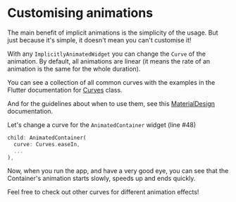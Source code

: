 # Customising animations

<!-- I was wondering if you were going to discuss Curves. You're one step 
ahead of me! Very important topic, glad to see it covered :) -->
The main benefit of implicit animations is the simplicity of the usage. But 
just because it's simple, it doesn't mean you can't customise it!

With any `ImplicitlyAnimatedWidget` you can change the `Curve` of the 
animation. By default, all animations are linear (it means the rate of an 
animation is the same for the whole duration).

You can see a collection of all common curves with the examples in the 
Flutter documentation for 
[Curves](https://api.flutter.dev/flutter/animation/Curves-class.html) class.

And for the guidelines about when to use them, see this [MaterialDesign](https://material.io/archive/guidelines/motion/duration-easing.html#duration-easing-common-durations) 
documentation.

Let's change a curve for the `AnimatedContainer` widget (line #48)

```dart
child: AnimatedContainer(
  curve: Curves.easeIn,
  ...
),
```

Now, when you run the app, and have a very good eye, you can see that the 
Container's animation starts slowly, speeds up and ends quickly.

Feel free to check out other curves for different animation effects!

<img alt="Google Analytics" src="https://www.google-analytics.com/collect?v=1&cid=555&t=pageview&ec=repo&ea=open&dp=flutter_animations_workshop/step-07&dt=flutter_animations_workshop/step-07&tid=UA-226900214-1" style="width: 1px; height: 1px"/>
